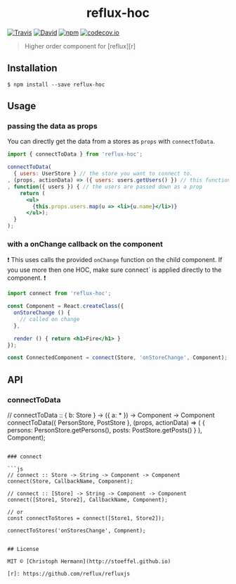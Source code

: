 <h1 align="center">reflux-hoc</h1>

[![Travis](https://img.shields.io/travis/stoeffel/reflux-hoc.svg?style=flat-square)](https://travis-ci.org/stoeffel/reflux-hoc)
[![David](https://img.shields.io/david/stoeffel/reflux-hoc.svg?style=flat-square)](https://david-dm.org/stoeffel/reflux-hoc)
[![npm](https://img.shields.io/npm/v/reflux-hoc.svg?style=flat-square)](https://www.npmjs.com/package/reflux-hoc)
[![codecov.io](https://codecov.io/github/stoeffel/reflux-hoc/coverage.svg?branch=master)](https://codecov.io/github/stoeffel/reflux-hoc?branch=master)


> Higher order component for [reflux][r]


## Installation

```
$ npm install --save reflux-hoc
```

## Usage

### passing the data as props

You can directly get the data from a stores as `props` with `connectToData`.

```jsx
import { connectToData } from 'reflux-hoc';

connectToData(
  { users: UserStore } // the store you want to connect to.
, (props, actionData) => ({ users: users.getUsers() }) // this function is call for the initialState and if the store changes.
, function({ users }) { // the users are passed down as a prop
    return (
      <ul>
        {this.props.users.map(u => <li>{u.name}</li>)}
      </ul>);
  }
);
```

### with a onChange callback on the component

:exclamation:
This uses calls the provided `onChange` function on the child component.
If you use more then one HOC, make sure connect` is applied directly to the component.
:exclamation:

```jsx
import connect from 'reflux-hoc';

const Component = React.createClass({
  onStoreChange () {
    // called on change
  },

  render () { return <h1>Fire</h1> }
});

const ConnectedComponent = connect(Store, 'onStoreChange', Component);
```



## API

### connectToData

// connectToData :: { b: Store } -> ({ a: * }) -> Component -> Component
connectToData({ PersonStore, PostStore }, (props, actionData) => ( { persons: PersonStore.getPersons(), posts: PostStore.getPosts() } ), Component);
```

### connect

```js
// connect :: Store -> String -> Component -> Component
connect(Store, CallbackName, Component);

// connect :: [Store] -> String -> Component -> Component
connect([Store1, Store2], CallbackName, Component);

// or
const connectToStores = connect([Store1, Store2]);

connectToStores('onStoresChange', Compnent);


## License

MIT © [Christoph Hermann](http://stoeffel.github.io)

[r]: https://github.com/reflux/refluxjs
